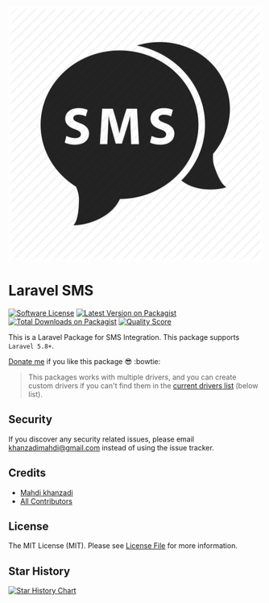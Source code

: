 <p align="center"><img src="resources/images/sms.png?raw=true"></p>



# Laravel SMS 



[![Software License][ico-license]](LICENSE.md)
[![Latest Version on Packagist][ico-version]][link-packagist]
[![Total Downloads on Packagist][ico-download]][link-packagist]
[![Quality Score][ico-code-quality]][link-code-quality]

This is a Laravel Package for SMS Integration. This package supports `Laravel 5.8+`.

[Donate me](https://reymit.ir/khodyx) if you like this package :sunglasses: :bowtie:

> This packages works with multiple drivers, and you can create custom drivers if you can't find them in the [current drivers list](#list-of-available-drivers) (below list).

## Security

If you discover any security related issues, please email khanzadimahdi@gmail.com instead of using the issue tracker.

## Credits

- [Mahdi khanzadi][link-author]
- [All Contributors][link-contributors]
## License

The MIT License (MIT). Please see [License File](LICENSE.md) for more information.

[ico-version]: https://img.shields.io/packagist/v/khodyco/laravel-message.svg?style=flat-square
[ico-download]: https://img.shields.io/packagist/dt/khodyco/laravel-message.svg?color=%23F18&style=flat-square
[ico-license]: https://img.shields.io/badge/license-MIT-brightgreen.svg?style=flat-square
[ico-code-quality]: https://img.shields.io/scrutinizer/g/khodyco/laravel-message.svg?label=Code%20Quality&style=flat-square

[link-fa]: README-FA.md
[link-en]: README.md
[link-zh]: README-ZH.md
[link-packagist]: https://packagist.org/packages/khodyco/laravel-message
[link-code-quality]: https://scrutinizer-ci.com/g/khodyco/laravel-message
[link-author]: https://github.com/khodyco/
[link-contributors]: ../../contributors

## Star History

[![Star History Chart](https://api.star-history.com/svg?repos=khodyco/laravel-message&type=Date)](https://star-history.com/#khodyco/laravel-message&Date)
